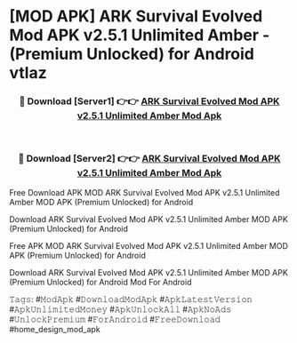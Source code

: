 # [MOD APK] ARK Survival Evolved Mod APK v2.5.1 Unlimited Amber - (Premium Unlocked) for Android vtlaz



<div align="center">
<h3>🔴 Download [Server1] 👉👉 <a href="https://momento.my/?title=ARK_Survival_Evolved_Mod_APK_v2.5.1_Unlimited_Amber">ARK Survival Evolved Mod APK v2.5.1 Unlimited Amber Mod Apk</a></h3><br>

<h3>🔴 Download [Server2] 👉👉 <a href="https://momento.my/?title=ARK_Survival_Evolved_Mod_APK_v2.5.1_Unlimited_Amber">ARK Survival Evolved Mod APK v2.5.1 Unlimited Amber Mod Apk</a></h3>
</div>



Free Download APK MOD ARK Survival Evolved Mod APK v2.5.1 Unlimited Amber MOD APK (Premium Unlocked) for Android

Download ARK Survival Evolved Mod APK v2.5.1 Unlimited Amber MOD APK (Premium Unlocked) for Android

Free APK MOD ARK Survival Evolved Mod APK v2.5.1 Unlimited Amber MOD APK (Premium Unlocked) for Android

Download ARK Survival Evolved Mod APK v2.5.1 Unlimited Amber MOD APK (Premium Unlocked) for Android Mod For Android

𝚃𝚊𝚐𝚜: #𝙼𝚘𝚍𝙰𝚙𝚔 #𝙳𝚘𝚠𝚗𝚕𝚘𝚊𝚍𝙼𝚘𝚍𝙰𝚙𝚔 #𝙰𝚙𝚔𝙻𝚊𝚝𝚎𝚜𝚝𝚅𝚎𝚛𝚜𝚒𝚘𝚗 #𝙰𝚙𝚔𝚄𝚗𝚕𝚒𝚖𝚒𝚝𝚎𝚍𝙼𝚘𝚗𝚎𝚢 #𝙰𝚙𝚔𝚄𝚗𝚕𝚘𝚌𝚔𝙰𝚕𝚕 #𝙰𝚙𝚔𝙽𝚘𝙰𝚍𝚜 #𝚄𝚗𝚕𝚘𝚌𝚔𝙿𝚛𝚎𝚖𝚒𝚞𝚖 #𝙵𝚘𝚛𝙰𝚗𝚍𝚛𝚘𝚒𝚍 #𝙵𝚛𝚎𝚎𝙳𝚘𝚠𝚗𝚕𝚘𝚊𝚍 #home_design_mod_apk
